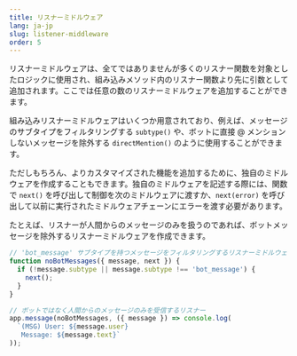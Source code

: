 ```yaml
---
title: リスナーミドルウェア
lang: ja-jp
slug: listener-middleware
order: 5
---
```


<div class="section-content">
リスナーミドルウェアは、全てではありませんが多くのリスナー関数を対象としたロジックに使用され、組み込みメソッド内のリスナー関数より先に引数として追加されます。ここでは任意の数のリスナーミドルウェアを追加することができます。

組み込みリスナーミドルウェアはいくつか用意されており、例えば、メッセージのサブタイプをフィルタリングする `subtype()` や、ボットに直接 @ メンションしないメッセージを除外する `directMention()` のように使用することができます。

ただしもちろん、よりカスタマイズされた機能を追加するために、独自のミドルウェアを作成することもできます。独自のミドルウェアを記述する際には、関数で `next()` を呼び出して制御を次のミドルウェアに渡すか、`next(error)` を呼び出して以前に実行されたミドルウェアチェーンにエラーを渡す必要があります。

たとえば、リスナーが人間からのメッセージのみを扱うのであれば、ボットメッセージを除外するリスナーミドルウェアを作成できます。
</div>

```javascript
// 'bot_message' サブタイプを持つメッセージをフィルタリングするリスナーミドルウェア
function noBotMessages({ message, next }) {
  if (!message.subtype || message.subtype !== 'bot_message') {
    next();
  }
}

// ボットではなく人間からのメッセージのみを受信するリスナー
app.message(noBotMessages, ({ message }) => console.log(
  `(MSG) User: ${message.user}
   Message: ${message.text}`
));
```